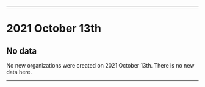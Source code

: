 
***

# 2021 October 13th

## No data

No new organizations were created on 2021 October 13th. There is no new data here.

***

